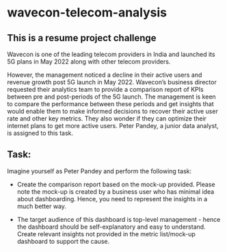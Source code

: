 # wavecon-telecom-analysis
## This is a resume project challenge
Wavecon is one of the leading telecom providers in India and launched its 5G plans in May 2022 along with other telecom providers.

However, the management noticed a decline in their active users and revenue growth post 5G launch in May 2022. Wavecon’s business director requested their analytics team to provide a comparison report of KPIs between pre and post-periods of the 5G launch. The management is keen to compare the performance between these periods and get insights that would enable them to make informed decisions to recover their active user rate and other key metrics. They also wonder if they can optimize their internet plans to get more active users.  Peter Pandey, a junior data analyst, is assigned to this task.

## Task:  

Imagine yourself as Peter Pandey and perform the following task:

- Create the comparison report based on the mock-up provided. Please note the mock-up is created by a business user who has minimal idea about dashboarding. Hence, you need to represent the insights in a much better way.

- The target audience of this dashboard is top-level management - hence the dashboard should be self-explanatory and easy to understand.
Create relevant insights not provided in the metric list/mock-up dashboard to support the cause.

